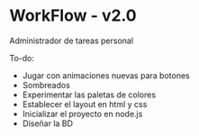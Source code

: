 # WorkFlow - v2.0
Administrador de tareas personal

To-do:
- Jugar con animaciones nuevas para botones
- Sombreados
- Experimentar las paletas de colores
- Establecer el layout en html y css
- Inicializar el proyecto en node.js
- Diseñar la BD